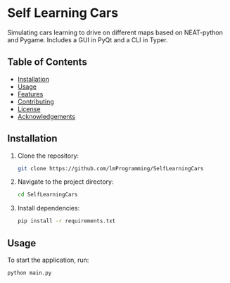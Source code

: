# Self Learning Cars

Simulating cars learning to drive on different maps based on NEAT-python and Pygame. Includes a GUI in PyQt and a CLI in Typer.

## Table of Contents

- [Installation](#installation)
- [Usage](#usage)
- [Features](#features)
- [Contributing](#contributing)
- [License](#license)
- [Acknowledgements](#acknowledgements)

## Installation

1. Clone the repository:
    ```sh
    git clone https://github.com/lmProgramming/SelfLearningCars
    ```
2. Navigate to the project directory:
    ```sh
    cd SelfLearningCars
    ```
3. Install dependencies:
    ```sh
    pip install -r requirements.txt
    ```

## Usage

To start the application, run:
```sh
python main.py
